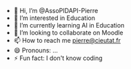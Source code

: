 - 👋 Hi, I’m @AssoPIDAPI-Pierre
- 👀 I’m interested in Education
- 🌱 I’m currently learning AI in Education
- 💞️ I’m looking to collaborate on Moodle
- 📫 How to reach me pierre@cieutat.fr
- 😄 Pronouns: ...
- ⚡ Fun fact: I don't know coding

<!---
AssoPIDAPI-Pierre/AssoPIDAPI-Pierre is a ✨ special ✨ repository because its `README.md` (this file) appears on your GitHub profile.
You can click the Preview link to take a look at your changes.
--->
